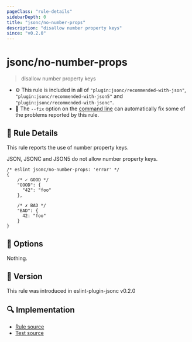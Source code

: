 ```yaml
---
pageClass: "rule-details"
sidebarDepth: 0
title: "jsonc/no-number-props"
description: "disallow number property keys"
since: "v0.2.0"
---
```

# jsonc/no-number-props

> disallow number property keys

- :gear: This rule is included in all of `"plugin:jsonc/recommended-with-json"`, `"plugin:jsonc/recommended-with-json5"` and `"plugin:jsonc/recommended-with-jsonc"`.
- :wrench: The `--fix` option on the [command line](https://eslint.org/docs/user-guide/command-line-interface#fixing-problems) can automatically fix some of the problems reported by this rule.

## :book: Rule Details

This rule reports the use of number property keys.

JSON, JSONC and JSON5 do not allow number property keys.

<eslint-code-block fix>

<!-- eslint-skip -->

```json5
/* eslint jsonc/no-number-props: 'error' */
{
    /* ✓ GOOD */
    "GOOD": {
      "42": "foo"
    },

    /* ✗ BAD */
    "BAD": {
      42: "foo"
    }
}
```

</eslint-code-block>

## :wrench: Options

Nothing.

## :rocket: Version

This rule was introduced in eslint-plugin-jsonc v0.2.0

## :mag: Implementation

- [Rule source](https://github.com/ota-meshi/eslint-plugin-jsonc/blob/master/lib/rules/no-number-props.ts)
- [Test source](https://github.com/ota-meshi/eslint-plugin-jsonc/blob/master/tests/lib/rules/no-number-props.ts)
